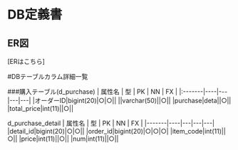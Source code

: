 # DB定義書
## ER図
[ERはこちら]

#DBテーブルカラム詳細一覧

###購入テーブル(d_purchase)
| 属性名 | 型 | PK | NN | FX |
|:-------|----|---|---|---|
|オーダーID|bigint(20)|○|○||
||varchar(50)||○||
|purchase|deta||○||
|total_price|int(11)||○||

d_purchase_detail
| 属性名 | 型 | PK | NN | FX |
|-------|----|---|---|---|
|detail_id|bigint(20)|○|○||
|order_id|bigint(20)|○|○|○|
|item_code|int(11)||○||
|price|int(11)||○||
|num|int(11)||○||
